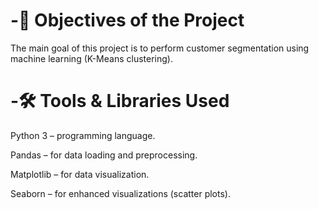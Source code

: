 # -🎯 Objectives of the Project

The main goal of this project is to perform customer segmentation using machine learning (K-Means clustering).

# -🛠 Tools & Libraries Used

Python 3 – programming language.

Pandas – for data loading and preprocessing.

Matplotlib – for data visualization.

Seaborn – for enhanced visualizations (scatter plots).
